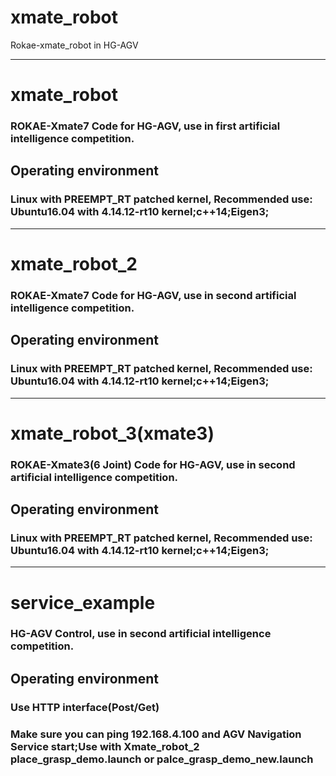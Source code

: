 # xmate_robot
Rokae-xmate_robot in HG-AGV

***
# xmate_robot
### ROKAE-Xmate7 Code for HG-AGV, use in first artificial intelligence competition.
## Operating environment
### Linux with PREEMPT_RT patched kernel, Recommended use: Ubuntu16.04 with 4.14.12-rt10 kernel;c++14;Eigen3;
***

# xmate_robot_2
### ROKAE-Xmate7 Code for HG-AGV, use in second artificial intelligence competition.
## Operating environment
### Linux with PREEMPT_RT patched kernel, Recommended use: Ubuntu16.04 with 4.14.12-rt10 kernel;c++14;Eigen3;

***

# xmate_robot_3(xmate3)
### ROKAE-Xmate3(6 Joint) Code for HG-AGV, use in second artificial intelligence competition.
## Operating environment
### Linux with PREEMPT_RT patched kernel, Recommended use: Ubuntu16.04 with 4.14.12-rt10 kernel;c++14;Eigen3;


***

# service_example
### HG-AGV Control, use in second artificial intelligence competition.
## Operating environment
### Use HTTP interface(Post/Get)
### Make sure you can ping 192.168.4.100 and AGV Navigation Service start;Use with Xmate_robot_2 place_grasp_demo.launch or palce_grasp_demo_new.launch